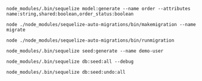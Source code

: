 ```node_modules/.bin/sequelize model:generate --name order --attributes name:string,shared:boolean,order_status:boolean```



```node ./node_modules/sequelize-auto-migrations/bin/makemigration --name migrate```



```node ./node_modules/sequelize-auto-migrations/bin/runmigration```


```node_modules/.bin/sequelize seed:generate --name demo-user```


```node_modules/.bin/sequelize db:seed:all --debug```


```node_modules/.bin/sequelize db:seed:undo:all```